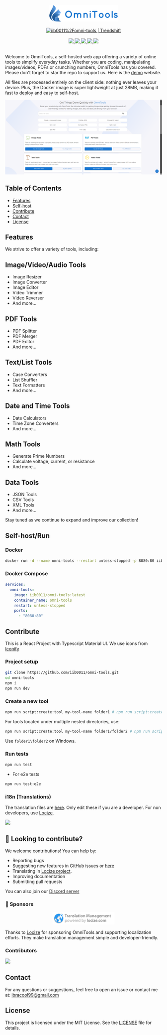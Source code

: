 <div align="center">
        <img src="src/assets/logo.png" width="220" />
        <br /><br />
<a href="https://trendshift.io/repositories/13055" target="_blank"><img src="https://trendshift.io/api/badge/repositories/13055" alt="iib0011%2Fomni-tools | Trendshift" style="width: 200px;" width="200"/></a>
   <br /><br />
<a href="https://github.com/iib0011/omni-tools/releases">
          <img src="https://img.shields.io/badge/version-0.5.0-blue?style=for-the-badge" />
        </a>
        <a href="https://hub.docker.com/r/iib0011/omni-tools">
          <img src="https://img.shields.io/docker/pulls/iib0011/omni-tools?style=for-the-badge&logo=docker" />
        </a>
        <a href="https://github.com/iib0011">
          <img src="https://img.shields.io/github/stars/iib0011/omni-tools?style=for-the-badge&logo=github" />
        </a>
        <a href="https://github.com/iib0011/omni-tools/blob/main/LICENSE">
          <img src="https://img.shields.io/github/license/iib0011/omni-tools?style=for-the-badge" />
        </a>
        <a href="https://discord.gg/SDbbn3hT4b">
          <img src="https://img.shields.io/discord/1342971141823664179?label=Discord&style=for-the-badge" />
        </a>
        <br /><br />
</div>

Welcome to OmniTools, a self-hosted web app offering a variety of online tools to simplify everyday tasks.
Whether you are coding, manipulating images/videos, PDFs or crunching numbers, OmniTools has you covered. Please don't
forget to
star the repo to support us.
Here is the [demo](https://omnitools.app) website.

All files are processed entirely on the client side: nothing ever leaves your device.
Plus, the Docker image is super lightweight at just 28MB, making it fast to deploy and easy to self-host.

![img.png](docs-images/img.png)

## Table of Contents

- [Features](#features)
- [Self-host](#self-hostrun)
- [Contribute](#contribute)
- [Contact](#contact)
- [License](#license)

## Features

We strive to offer a variety of tools, including:

## **Image/Video/Audio Tools**

- Image Resizer
- Image Converter
- Image Editor
- Video Trimmer
- Video Reverser
- And more...

## **PDF Tools**

- PDF Splitter
- PDF Merger
- PDF Editor
- And more...

## **Text/List Tools**

- Case Converters
- List Shuffler
- Text Formatters
- And more...

## **Date and Time Tools**

- Date Calculators
- Time Zone Converters
- And more...

## **Math Tools**

- Generate Prime Numbers
- Calculate voltage, current, or resistance
- And more...

## **Data Tools**

- JSON Tools
- CSV Tools
- XML Tools
- And more...

Stay tuned as we continue to expand and improve our collection!

## Self-host/Run

### Docker

```bash
docker run -d --name omni-tools --restart unless-stopped -p 8080:80 iib0011/omni-tools:latest
```

### Docker Compose

```yaml
services:
  omni-tools:
    image: iib0011/omni-tools:latest
    container_name: omni-tools
    restart: unless-stopped
    ports:
      - "8080:80"

```

## Contribute

This is a React Project with Typescript Material UI. We use icons from [Iconify](https://icon-sets.iconify.design)

### Project setup

```bash
git clone https://github.com/iib0011/omni-tools.git
cd omni-tools
npm i
npm run dev
```

### Create a new tool

```bash
npm run script:create:tool my-tool-name folder1 # npm run script:create:tool split pdf
```

For tools located under multiple nested directories, use:

```bash
npm run script:create:tool my-tool-name folder1/folder2 # npm run script:create:tool compress image/png
```

Use `folder1\folder2` on Windows.

### Run tests

```bash
npm run test
```

- For e2e tests

```bash
npm run test:e2e
```

### i18n (Translations)
The translation files are [here](public/locales). Only edit these if you are a developer. For non developers, use [Locize](https://www.locize.app/register?invitation=YOIH0Dyz3KHh3uQFCGYe9v1QOUoq8W5ySgmlwjX9cSypeJmt8F40brDtVbXb71fK).

<img src="https://api.star-history.com/svg?repos=iib0011/omni-tools&type=Date"/>

## 🤝 Looking to contribute?

We welcome contributions! You can help by:

- Reporting bugs
- Suggesting new features in GitHub issues or [here](https://tally.so/r/nrkkx2)
- Translating in [Locize project](https://www.locize.app/register?invitation=YOIH0Dyz3KHh3uQFCGYe9v1QOUoq8W5ySgmlwjX9cSypeJmt8F40brDtVbXb71fK).
- Improving documentation
- Submitting pull requests


You can also join our [Discord server](https://discord.gg/SDbbn3hT4b)
### 🧡 Sponsors
<div align="center">
  <a href="https://www.locize.com/" target="_blank">
    <img src="docs-images/locizeSponsor.svg" alt="Locize" width="200"/>
  </a>
</div>

Thanks to [Locize](https://www.locize.com) for sponsoring OmniTools and supporting localization efforts.
They make translation management simple and developer-friendly.

### Contributors

<a href="https://github.com/iib0011/omni-tools/graphs/contributors">
  <img src="https://contrib.rocks/image?repo=iib0011/omni-tools" />
</a>

## Contact

For any questions or suggestions, feel free to open an issue or contact me at:
[ibracool99@gmail.com](mailto:ibracool99@gmail.com)

## License

This project is licensed under the MIT License. See the [LICENSE](LICENSE) file for details.
